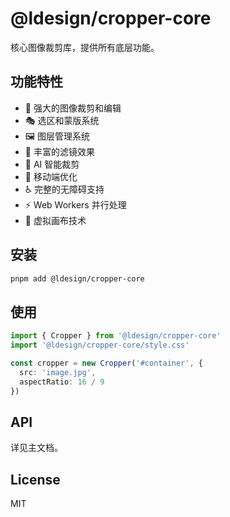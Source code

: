 # @ldesign/cropper-core

核心图像裁剪库，提供所有底层功能。

## 功能特性

- 🎨 强大的图像裁剪和编辑
- 🎭 选区和蒙版系统
- 🖼️ 图层管理系统
- 🎨 丰富的滤镜效果
- 🎯 AI 智能裁剪
- 📱 移动端优化
- ♿ 完整的无障碍支持
- ⚡ Web Workers 并行处理
- 🚀 虚拟画布技术

## 安装

```bash
pnpm add @ldesign/cropper-core
```

## 使用

```typescript
import { Cropper } from '@ldesign/cropper-core'
import '@ldesign/cropper-core/style.css'

const cropper = new Cropper('#container', {
  src: 'image.jpg',
  aspectRatio: 16 / 9
})
```

## API

详见主文档。

## License

MIT
